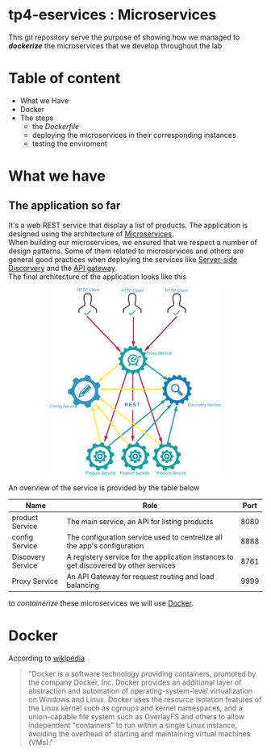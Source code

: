 # tp4-eservices : Microservices
This git repository serve the purpose of showing how we managed to **_dockerize_** the microservices that we develop throughout the lab
# Table of content
* What we Have
* Docker
* The steps
  * the _Dockerfile_
  * deploying the microservices in their corresponding instances
  * testing the enviroment

# What we have
## The application so far
It's a web REST service that display a list of products. The application is designed using the architecture of [Microservices](http://microservices.io).  
When building our microservices, we ensured that we respect a number of design patterns. Some of them related to microservices and others are general good practices when deploying the services like [Server-side Discorvery](http://microservices.io/patterns/server-side-discovery.html) and the [API gateway](http://microservices.io/patterns/apigateway.html).  
The final architecture of the application looks like this  
<p align="center"><img src="archi.png"/></p>  

An overview of the service is provided by the table below  

Name | Role | Port 
--- | --- | --- |  
product Service | The main service, an API for listing products | 8080
config Service | The configuration service used to centrelize all the app's configuration | 8888  
Discovery Service | A registery service for the application instances to get discovered by other services|8761
Proxy Service| An API Gateway for request routing and load balancing|9999  

to _containerize_ these microservices we will use [Docker](https://www.docker.com).  

# Docker
According to [wikipedia](https://en.wikipedia.org)
>"Docker is a software technology providing containers, promoted by the company Docker, Inc. Docker provides an additional layer of abstraction and automation of operating-system-level virtualization on Windows and Linux. Docker uses the resource isolation features of the Linux kernel such as cgroups and kernel namespaces, and a union-capable file system such as OverlayFS and others to allow independent "containers" to run within a single Linux instance, avoiding the overhead of starting and maintaining virtual machines (VMs)."

